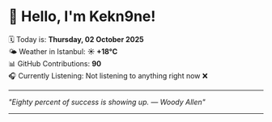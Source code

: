 # 👋 Hello, I'm Kekn9ne!

🗓️ Today is: **Thursday, 02 October 2025**  
🌤️ Weather in Istanbul: **☀️   +18°C**  
📊 GitHub Contributions: **90**  
🎧 Currently Listening: Not listening to anything right now ❌

---

_"Eighty percent of success is showing up.  — *Woody Allen*"_

---
